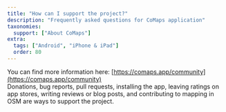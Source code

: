 ```yaml
---
title: "How can I support the project?"
description: "Frequently asked questions for CoMaps application"
taxonomies:
  support: ["About CoMaps"]
extra:
  tags: ["Android", "iPhone & iPad"]
  order: 80
---
```


You can find more information here: [https://comaps.app/community](https://comaps.app/community)   
Donations, bug reports, pull requests, installing the app, leaving ratings on app stores, writing reviews or blog posts, and contributing to mapping in OSM are ways to support the project.
